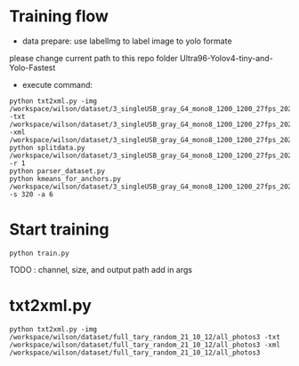 # Training flow
- data prepare: use labelImg to label image to yolo formate

please change current path to this repo folder Ultra96-Yolov4-tiny-and-Yolo-Fastest

- execute command:
```
python txt2xml.py -img /workspace/wilson/dataset/3_singleUSB_gray_G4_mono8_1200_1200_27fps_20220302/all_photos -txt /workspace/wilson/dataset/3_singleUSB_gray_G4_mono8_1200_1200_27fps_20220302/all_photos -xml /workspace/wilson/dataset/3_singleUSB_gray_G4_mono8_1200_1200_27fps_20220302/all_photos
python splitdata.py /workspace/wilson/dataset/3_singleUSB_gray_G4_mono8_1200_1200_27fps_20220302/all_photos -r 1
python parser_dataset.py
python kmeans_for_anchors.py /workspace/wilson/dataset/3_singleUSB_gray_G4_mono8_1200_1200_27fps_20220302/all_photos -s 320 -a 6
```
# Start training
```
python train.py
```
TODO : channel, size, and output path add in args

# txt2xml.py
```
python txt2xml.py -img /workspace/wilson/dataset/full_tary_random_21_10_12/all_photos3 -txt /workspace/wilson/dataset/full_tary_random_21_10_12/all_photos3 -xml /workspace/wilson/dataset/full_tary_random_21_10_12/all_photos3

```
